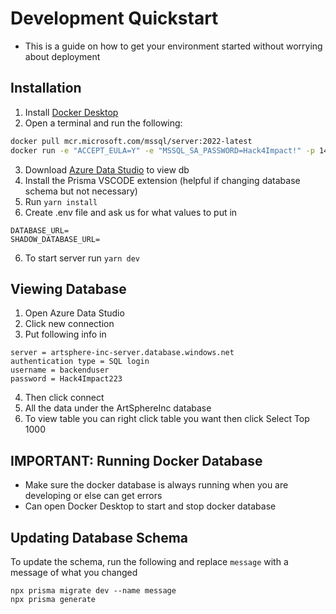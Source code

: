 # Development Quickstart

* This is a guide on how to get your environment started without worrying about deployment

## Installation
1. Install [Docker Desktop](https://www.docker.com/products/docker-desktop/)
2. Open a terminal and run the following:
```bash
docker pull mcr.microsoft.com/mssql/server:2022-latest
docker run -e "ACCEPT_EULA=Y" -e "MSSQL_SA_PASSWORD=Hack4Impact!" -p 1433:1433 -d --name sql_server mcr.microsoft.com/mssql/server:2022-latest
```
3. Download [Azure Data Studio](https://azure.microsoft.com/en-us/products/data-studio) to view db
4. Install the Prisma VSCODE extension (helpful if changing database schema but not necessary)
5. Run `yarn install`
6. Create .env file and ask us for what values to put in
```
DATABASE_URL=
SHADOW_DATABASE_URL=
```
6. To start server run `yarn dev`

## Viewing Database
1. Open Azure Data Studio
2. Click new connection
3. Put following info in
```
server = artsphere-inc-server.database.windows.net
authentication type = SQL login
username = backenduser
password = Hack4Impact223
```
4. Then click connect
5. All the data under the ArtSphereInc database
6. To view table you can right click table you want then click Select Top 1000

## IMPORTANT: Running Docker Database
* Make sure the docker database is always running when you are developing or else can get errors
* Can open Docker Desktop to start and stop docker database

## Updating Database Schema
To update the schema, run the following and replace `message` with a message of what you changed
```
npx prisma migrate dev --name message
npx prisma generate
```
